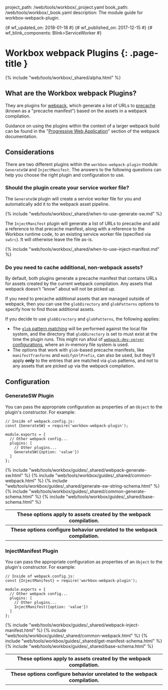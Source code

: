 project_path: /web/tools/workbox/_project.yaml
book_path: /web/tools/workbox/_book.yaml
description: The module guide for workbox-webpack-plugin.

{# wf_updated_on: 2018-01-18 #}
{# wf_published_on: 2017-12-15 #}
{# wf_blink_components: Blink>ServiceWorker #}

# Workbox webpack Plugins  {: .page-title }

{% include "web/tools/workbox/_shared/alpha.html" %}

## What are the Workbox webpack Plugins?

They are plugins for [webpack](https://webpack.js.org/), which generate a list of URLs to
[precache](/web/tools/workbox/guides/precache-files) (known as a "precache manifest") based on the
assets in a webpack compilation.

Guidance on using the plugins within the context of a larger webpack build can be found in the
"[Progressive Web Application](https://webpack.js.org/guides/progressive-web-application/)" section
of the webpack documentation.

## Considerations

There are two different plugins within the `workbox-webpack-plugin` module: `GenerateSW` and
`InjectManifest`. The answers to the following questions can help you choose the right plugin and
configuration to use.

### Should the plugin create your service worker file?

The `GenerateSW` plugin will create a service worker file for you and automatically add it to the
webpack asset pipeline.

{% include "web/tools/workbox/_shared/when-to-use-generate-sw.md" %}

The `InjectManifest` plugin will generate a list of URLs to precache and add a reference to that
precache manifest, along with a reference to the Workbox runtime code, to an existing service worker
file (specified via `swSrc`). It will otherwise leave the file as-is.

{% include "web/tools/workbox/_shared/when-to-use-inject-manifest.md" %}

### Do you need to cache additional, non-webpack assets?

By default, both plugins generate a precache manifest that contains URLs for assets created by the
current webpack compilation. Any assets that webpack doesn't "know" about will not be picked up.

If you need to precache additional assets that are managed outside of webpack, then you can
use the `globDirectory` and `globPatterns` options to specify how to find those additional assets.

If you decide to use `globDirectory` and `globPatterns`, the following applies:

- The [`glob` pattern matching](https://github.com/isaacs/node-glob#glob-primer) will be performed
against the local file system, and the directory that `globDirectory` is set to must exist at the
time the plugin runs. This might run afoul of
[`webpack-dev-server` configurations](https://github.com/webpack/webpack-dev-server), where an
in-memory file system is used.
- The options that work with `glob`-based precache manifests, like `manifestTranforms` and
`modifyUrlPrefix`, can also be used, but they'll apply **only** to the entries that are matched via
`glob` patterns, and not to any assets that are picked up via the webpack compilation.

## Configuration

### GenerateSW Plugin

You can pass the appropriate configuration as properties of an `Object` to the plugin's constructor.
For example:

    // Inside of webpack.config.js:
    const {GenerateSW} = require('workbox-webpack-plugin');

    module.exports = {
      // Other webpack config...
      plugins: [
        // Other plugins...
        GenerateSW({option: 'value'})
      ]
    };

<table class="responsive">
  <tbody>
    <tr>
      <th colspan="2">These options apply to assets created by the webpack compilation.</th>
    </tr>
{% include "web/tools/workbox/guides/_shared/webpack-generate-sw.html" %}
{% include "web/tools/workbox/guides/_shared/common-webpack.html" %}
    <tr>
      <th colspan="2">These options configure behavior unrelated to the webpack compilation.</th>
    </tr>
{% include "web/tools/workbox/guides/_shared/generate-sw-string-schema.html" %}
{% include "web/tools/workbox/guides/_shared/common-generate-schema.html" %}
{% include "web/tools/workbox/guides/_shared/base-schema.html" %}
  </tbody>
</table>

### InjectManifest Plugin

You can pass the appropriate configuration as properties of an `Object` to the plugin's constructor.
For example:

    // Inside of webpack.config.js:
    const {InjectManifest} = require('workbox-webpack-plugin');

    module.exports = {
      // Other webpack config...
      plugins: [
        // Other plugins...
        InjectManifest({option: 'value'})
      ]
    };

<table class="responsive">
  <tbody>
    <tr>
      <th colspan="2">These options apply to assets created by the webpack compilation.</th>
    </tr>
{% include "web/tools/workbox/guides/_shared/webpack-inject-manifest.html" %}
{% include "web/tools/workbox/guides/_shared/common-webpack.html" %}
    <tr>
      <th colspan="2">These options configure behavior unrelated to the webpack compilation.</th>
    </tr>
{% include "web/tools/workbox/guides/_shared/get-manifest-schema.html" %}
{% include "web/tools/workbox/guides/_shared/base-schema.html" %}
  </tbody>
</table>
